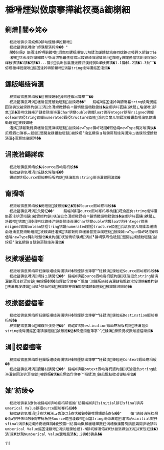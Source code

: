 # 棰嗗煙姒傚康搴撶紪杈戞ā鍧楋細
## 鍘熷闇�姹�
      杈撳叆锛氶渶姹侷D锛屾爣棰樺拰鍐呭
      杈撳嚭锛氫竴鏉″師濮嬮渶姹傘�� "	
      闇�姹侷D 鏂囨湰妗嗕腑鍐呭瑕佹眰鏍规嵁鐢ㄦ埛鍒涘缓鐨勬爲褰㈣妭鐐硅嚜鍔ㄨ緭鍏ワ紝
      渚嬪锛氶渶姹傝緭鍏ヤ綔涓烘牴鑺傜偣锛岀敤鎴峰垱寤虹殑绗竴绾у瓙鑺傜偣锛岄渶姹侷D缂栧彿锛�1锛�2锛�3...锛涚浜岀骇瀛愯妭鐐归渶姹侷D缂栧彿锛�1.1锛�1.2锛�1.3鈥︺�傛爣棰樺拰鍐呭鏂囨湰妗嗕腑鍐呭涓簊tring绫诲瀷鏂囨湰銆�
## 鏁版嵁绫诲瀷
      杈撳叆锛氬悕绉般�佺被鍨嬨�佸�煎煙鍜岀簿搴︺��
      杈撳嚭锛氫竴涓嚜瀹氫箟鐨勬暟鎹被鍨嬨��"	鍚嶇О鏂囨湰妗嗕腑涓簊tring绫诲瀷鏂囨湰锛涚被鍨嬫枃鏈涓负涓嬫媺鍒楄〃鎻愪緵缁欑敤鎴烽�夋嫨锛屽寘鍚袱閮ㄥ垎鍐呭锛氱涓�涓哄伐鍏峰浐鏈夌殑绫诲瀷Char锛孌ouble锛孎loat锛孖nteger锛孶nsigned锛孊oolean锛孲tring锛孍numerated鍜孲tructure銆傜浜屼负鐢ㄦ埛鍒涘缓鐨勮嚜瀹氫箟鐨勬暟鎹被鍨嬶紝
      渚嬪锛氱敤鎴疯嚜瀹氫箟浜嗘暟鎹被鍨媙ewType锛屽垯闇�瑕佸皢newType鍔犲叆锛涘�煎煙鍜岀簿搴︽牴鎹墍閫夋嫨鐨勬暟鎹被鍨嬬‘瀹氳緭鍏ョ殑鍊肩殑绫诲瀷浠ュ強鍊煎煙鐨勬渶澶ф渶灏忚寖鍥淬��
## 涓撴湁鍚嶈瘝	
      杈撳叆锛氬悕绉般�丼ource鍜屾弿杩般��
      杈撳嚭锛氫竴涓笓鏈夊悕璇嶃��
      鍚嶇О锛孲ource鍜屾弿杩版枃鏈唴瀹逛负string绫诲瀷鏂囨湰銆�
## 甯搁噺	
      杈撳叆锛氬悕绉般�佹暟鎹被鍨嬨�佸�笺�丼ource鍜屾弿杩般��
      杈撳嚭锛氫竴涓父閲忋��"	鍚嶇О锛孲ource鍜屾弿杩版枃鏈唴瀹逛负string绫诲瀷鏂囨湰锛涙暟鎹被鍨嬫枃鏈唴瀹逛负涓嬫媺鍒楄〃鎻愪緵缁欑敤鎴烽�夋嫨锛屽寘鍚袱閮ㄥ垎鍐呭锛氱涓�涓哄伐鍏峰浐鏈夌殑绫诲瀷Char锛孌ouble锛孎loat锛孖nteger锛孶nsigned锛孊oolean锛孲tring锛孍numerated鍜孲tructure銆傜浜屼负鐢ㄦ埛鍒涘缓鐨勮嚜瀹氫箟鐨勬暟鎹被鍨嬶紝渚嬪锛氱敤鎴疯嚜瀹氫箟浜嗘暟鎹被鍨媙ewType锛屽垯闇�瑕佸皢newType鍔犲叆銆傚�兼枃鏈唴瀹瑰垵濮嬭涓虹┖锛岄渶瑕佹牴鎹墍閫夋嫨鐨勬暟鎹被鍨嬬‘瀹氳緭鍏ョ殑鍊肩殑绫诲瀷銆�
## 杈撳叆鍙橀噺	
      杈撳叆锛氬悕绉帮紝鏁版嵁绫诲瀷锛屽�煎煙锛岀簿搴︼紝鍒濆鍊硷紝Source鍜屾弿杩般��
      杈撳嚭锛氫竴涓緭鍏ュ彉閲忋��"	鍚嶇О锛孲ource鍜屾弿杩版枃鏈唴瀹逛负string绫诲瀷鏂囨湰锛涙暟鎹被鍨嬨�佸�煎煙銆佺簿搴﹀悓妯″潡鏁版嵁绫诲瀷鐩稿悓锛涘垵濮嬪�兼枃鏈唴瀹瑰垵濮嬭涓虹┖锛屾枃鏈被鍨嬩笌鎵�閫夋嫨鐨勬暟鎹被鍨嬬浉鍚屻��
## 杈撳嚭鍙橀噺	
      杈撳叆锛氬悕绉帮紝鏁版嵁绫诲瀷锛屽�煎煙锛岀簿搴︼紝鍒濆鍊硷紝Destination鍜屾弿杩般��
      杈撳嚭锛氫竴涓緭鍑哄彉閲忋��"	鍚嶇О锛孌estination鍜屾弿杩版枃鏈唴瀹逛负string绫诲瀷鏂囨湰锛涙暟鎹被鍨嬨�佸�煎煙銆佺簿搴﹀拰鍒濆鍊煎悓杈撳叆鍙橀噺銆�
## 涓棿鍙橀噺	
      杈撳叆锛氬悕绉帮紝鏁版嵁绫诲瀷锛屽�煎煙锛岀簿搴︼紝鍒濆鍊硷紝Context鍜屾弿杩般��
      杈撳嚭锛氫竴涓腑闂村彉閲忋��"	鍚嶇О锛孋ontext鍜屾弿杩版枃鏈唴瀹逛负string绫诲瀷鏂囨湰锛涙暟鎹被鍨嬨�佸�煎煙銆佺簿搴﹀拰鍒濆鍊煎悓杈撳叆鍙橀噺銆�
## 妯″紡绫�	
      杈撳叆锛氭ā寮忕被鍚嶇О锛屾弿杩帮紱妯″紡鍚嶇О锛孖sinitial锛孖sfinal锛孨umerical Value锛孲ource鍜屾弿杩般��
      杈撳嚭锛氫竴涓ā寮忕被浠ュ強璇ユā寮忕被鎵�鍖呭惈鐨勬ā寮忋��"	妯″紡绫诲悕绉般�佹ā寮忓悕绉般�佹弿杩板拰Source鏂囨湰鍐呭涓簊tring绫诲瀷鏂囨湰锛汭sinitial鍜孖sfinal涓洪�夋嫨妗嗭紙鍕鹃�夌殑褰㈠紡锛屾槸鍒欐墦鍕撅紝涓嶆槸鍒欎笉鍋氬嬀閫夛級锛汵umberical Value鏂囨湰鍐呭涓烘暟鍊硷紙1-N锛屼緥濡傛ā寮忕被涓嬫湁3涓ā寮忥紝鍒�3涓ā寮忕殑Numberical Value瀵瑰簲涓�1,2锛�3锛夈��

111